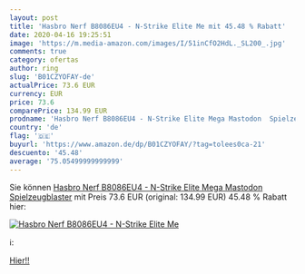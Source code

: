 ```yaml
---
layout: post
title: 'Hasbro Nerf B8086EU4 - N-Strike Elite Me mit 45.48 % Rabatt'
date: 2020-04-16 19:25:51
image: 'https://m.media-amazon.com/images/I/51inCfO2HdL._SL200_.jpg'
comments: true
category: ofertas
author: ring
slug: 'B01CZYOFAY-de'
actualPrice: 73.6 EUR
currency: EUR
price: 73.6
comparePrice: 134.99 EUR
prodname: 'Hasbro Nerf B8086EU4 - N-Strike Elite Mega Mastodon  Spielzeugblaster'
country: 'de'
flag: '🇩🇪'
buyurl: 'https://www.amazon.de/dp/B01CZYOFAY/?tag=tolees0ca-21'
descuento: '45.48'
average: '75.05499999999999'
---
```


Sie können [Hasbro Nerf B8086EU4 - N-Strike Elite Mega Mastodon  Spielzeugblaster](https://www.amazon.de/dp/B01CZYOFAY/?tag=tolees0ca-21) mit Preis 73.6 EUR (original: 134.99 EUR) 45.48 % Rabatt hier:

[![Hasbro Nerf B8086EU4 - N-Strike Elite Me](https://m.media-amazon.com/images/I/51inCfO2HdL._SL200_.jpg)](https://www.amazon.de/dp/B01CZYOFAY/?tag=tolees0ca-21)

ℹ️:


[Hier!!](https://www.amazon.de/dp/B01CZYOFAY/?tag=tolees0ca-21)
